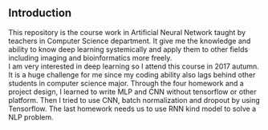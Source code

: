 ## Introduction
This repository is the course work in Artificial Neural Network taught by teachers in Computer Science department. It give me the knowledge and ability to know deep learning systemically and apply them to other fields including imaging and bioinformatics more freely. <br>
I am very interested in deep learning so I attend this course in 2017 autumn. It is a huge challenge for me since my coding ability also lags behind other students in computer science major. Through the four homework and a project design, I learned to write MLP and CNN without tensorflow or other platform. Then I tried to use CNN, batch normalization and dropout by using Tensorflow. The last homework needs us to use RNN kind model to solve a NLP problem.

